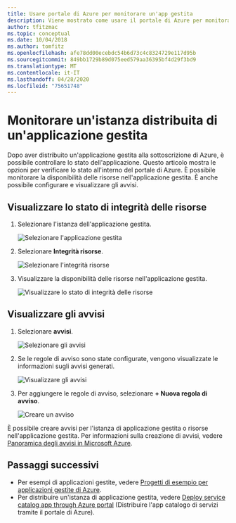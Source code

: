 ```yaml
---
title: Usare portale di Azure per monitorare un'app gestita
description: Viene mostrato come usare il portale di Azure per monitorare disponibilità e avvisi per un'applicazione gestita.
author: tfitzmac
ms.topic: conceptual
ms.date: 10/04/2018
ms.author: tomfitz
ms.openlocfilehash: afe78dd00ecebdc54b6d73c4c8324729e117d95b
ms.sourcegitcommit: 849bb1729b89d075eed579aa36395bf4d29f3bd9
ms.translationtype: MT
ms.contentlocale: it-IT
ms.lasthandoff: 04/28/2020
ms.locfileid: "75651748"
---
```

# <a name="monitor-a-deployed-instance-of-a-managed-application"></a>Monitorare un'istanza distribuita di un'applicazione gestita

Dopo aver distribuito un'applicazione gestita alla sottoscrizione di Azure, è possibile controllare lo stato dell'applicazione. Questo articolo mostra le opzioni per verificare lo stato all'interno del portale di Azure. È possibile monitorare la disponibilità delle risorse nell'applicazione gestita. È anche possibile configurare e visualizzare gli avvisi.

## <a name="view-resource-health"></a>Visualizzare lo stato di integrità delle risorse

1. Selezionare l'istanza dell'applicazione gestita.

   ![Selezionare l'applicazione gestita](./media/monitor-managed-application-portal/select-managed-application.png)

1. Selezionare **Integrità risorse**.

   ![Selezionare l'integrità risorse](./media/monitor-managed-application-portal/select-resource-health.png)

1. Visualizzare la disponibilità delle risorse nell'applicazione gestita.

   ![Visualizzare lo stato di integrità delle risorse](./media/monitor-managed-application-portal/view-health.png)

## <a name="view-alerts"></a>Visualizzare gli avvisi

1. Selezionare **avvisi**.

   ![Selezionare gli avvisi](./media/monitor-managed-application-portal/select-alerts.png)

1. Se le regole di avviso sono state configurate, vengono visualizzate le informazioni sugli avvisi generati.

   ![Visualizzare gli avvisi](./media/monitor-managed-application-portal/view-alerts.png)

1. Per aggiungere le regole di avviso, selezionare **+ Nuova regola di avviso**.

   ![Creare un avviso](./media/monitor-managed-application-portal/create-new-alert.png)

È possibile creare avvisi per l'istanza di applicazione gestita o risorse nell'applicazione gestita. Per informazioni sulla creazione di avvisi, vedere [Panoramica degli avvisi in Microsoft Azure](../../azure-monitor/platform/alerts-overview.md).

## <a name="next-steps"></a>Passaggi successivi

* Per esempi di applicazioni gestite, vedere [Progetti di esempio per applicazioni gestite di Azure](sample-projects.md).
* Per distribuire un'istanza di applicazione gestita, vedere [Deploy service catalog app through Azure portal](deploy-service-catalog-quickstart.md) (Distribuire l'app catalogo di servizi tramite il portale di Azure).